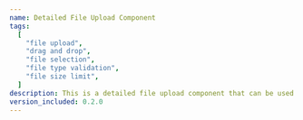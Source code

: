 ```yaml
---
name: Detailed File Upload Component
tags:
  [
    "file upload",
    "drag and drop",
    "file selection",
    "file type validation",
    "file size limit",
  ]
description: This is a detailed file upload component that can be used to upload files. It supports drag and drop, file selection, file type validation, and file size limit. It uses `Dropbox` and `File Upload Button` primitives to implement the file upload functionality.
version_included: 0.2.0
---
```

